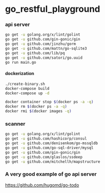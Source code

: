 # go\_restful\_playground

### api server
```bash
go get -u golang.org/x/lint/golint
go get -u github.com/gin-gonic/gin
go get -u github.com/jinzhu/gorm
go get -u github.com/mattn/go-sqlite3
go get -u github.com/lib/pq
go get -u github.com/satori/go.uuid
go run main.go
```

#### dockerization
```bash
./create-binary.sh
docker-compose build
docker-compose up -d

docker container stop $(docker ps -a -q)
docker rm $(docker ps -a -q)
docker rmi $(docker images -q)
```

### scanner
```bash
go get -u golang.org/x/lint/golint
go get -u github.com/hashicorp/consul
go get -u github.com/denisenkom/go-mssqldb
go get -u github.com/go-sql-driver/mysql
go get -u github.com/gin-gonic/gin
go get -u github.com/glaslos/ssdeep
go get -u github.com/mitchellh/mapstructure
```

### A very good example of go api server
https://github.com/hugomd/go-todo
